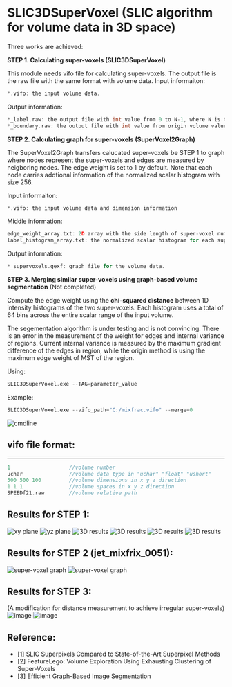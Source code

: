 
# SLIC3DSuperVoxel (SLIC algorithm for volume data in 3D space)

Three works are achieved:

**STEP 1. Calculating super-voxels (SLIC3DSuperVoxel)**

This module needs vifo file for calculating super-voxels. The output file is the raw file with the same format with volume data.
Input informaiton:
```c
*.vifo: the input volume data.
```

Output information:
```c
*_label.raw: the output file with int value from 0 to N-1, where N is the number of super-voxels
*_boundary.raw: the output file with int value from origin volume value and 511, where 511 is boundary for super-voxels.
```

**STEP 2. Calculating graph for super-voxels (SuperVoxel2Graph)**

The SuperVoxel2Graph transfers calucated super-voxels be STEP 1 to graph where nodes represent the super-voxels and edges are measured by neigboring nodes. The edge weight is set to 1 by default. Note that each node carries addtional information of the normalized scalar histogram with size 256.

Input informaiton:
```c
*.vifo: the input volume data and dimension information
```

Middle information:
```c
edge_weight_array.txt: 2D array with the side length of super-voxel number where arr[i][j] = 1 represents super-voxel i and j are neighboring.
label_histogram_array.txt: the normalized scalar histogram for each super-voxel.
```

Output information:
```c
*_supervoxels.gexf: graph file for the volume data.
```

**STEP 3. Merging similar super-voxels using graph-based volume segmentation** (Not completed)

Compute the edge weight using the **chi-squared distance** between 1D intensity histograms of the two super-voxels. Each histogram uses a total of 64 bins across the entire scalar range of the input volume.

The segementation algorithm is under testing and is not convincing. There is an error in the measurement of the weight for edges and internal variance of regions. Current internal variance is measured by the maximum gradient difference of the edges in region, while the origin method is using the maximum edge weight of MST of the region.


Using:
```c
SLIC3DSuperVoxel.exe --TAG=parameter_value
```

Example:
```c
SLIC3DSuperVoxel.exe --vifo_path="C:/mixfrac.vifo" --merge=0
```
![cmdline](https://github.com/XiangyangHe/SuperVoxelGraph/tree/master/image/cmdline.png)


## vifo file format:
-----------------------------------------------------
```cpp
1                   //volume number
uchar               //volume data type in "uchar" "float" "ushort"
500 500 100         //volume dimensions in x y z direction
1 1 1               //volume spaces in x y z direction
SPEEDf21.raw        //volume relative path
```

Results for STEP 1:
-----------------------------------------------------

![xy plane](https://github.com/XiangyangHe/SuperVoxelGraph/tree/master/image/design%20sketch_xyplane.png)
![yz plane](https://github.com/XiangyangHe/SuperVoxelGraph/tree/master/image/design%20sketch_yzplane.png)
![3D results](https://github.com/XiangyangHe/SuperVoxelGraph/tree/master/image/design%20sketch_volumerendering.png)
![3D results](https://github.com/XiangyangHe/SuperVoxelGraph/tree/master/image/design%20sketch_asteroid_tev.png)
![3D results](https://github.com/XiangyangHe/SuperVoxelGraph/tree/master/image/design%20sketch_MANIX.png)
![3D results](https://github.com/XiangyangHe/SuperVoxelGraph/tree/master/image/design%20sketch_tooth.png)


Results for STEP 2 (jet_mixfrix_0051):
-----------------------------------------------------
![super-voxel graph](https://github.com/XiangyangHe/SuperVoxelGraph/tree/master/image/super-voxel-graph.png)
![super-voxel graph](https://github.com/XiangyangHe/SuperVoxelGraph/tree/master/image/super-voxel-graph2.png)


Results for STEP 3:
-----------------------------------------------------
(A modification for distance measurement to achieve irregular super-voxels)
![image](https://github.com/XiangyangHe/SuperVoxelGraph/tree/master/image/merged_combustion.png)
![image](https://github.com/XiangyangHe/SuperVoxelGraph/tree/master/image/merged_H.png)

Reference:
-----------------------------------------------------
- [1] SLIC Superpixels Compared to State-of-the-Art Superpixel Methods
- [2] FeatureLego: Volume Exploration Using Exhausting Clustering of Super-Voxels
- [3] Efficient Graph-Based Image Segmentation
